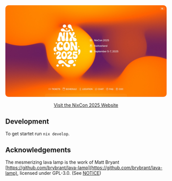 <div align="center">
  <a href="https://escherlies.github.io/nix-con-2025/">
    <img src="./Screenshot.jpg" alt="Screenshot NixCon 2025 Website" style="border-radius: 10px;" />
  </a>

  <p><a href="https://escherlies.github.io/nix-con-2025/">Visit the NixCon 2025 Website</a></p>
</div>

## Development

To get startet run `nix develop`.

## Acknowledgements

The mesmerizing lava lamp is the work of Matt Bryant [https://github.com/brybrant/lava-lamp](https://github.com/brybrant/lava-lamp), licensed under GPL-3.0. (See [NOTICE](./NOTICE))
